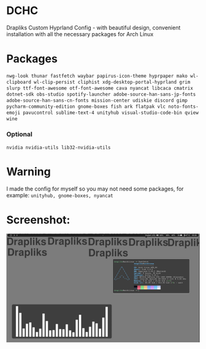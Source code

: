 # DCHC
Drapliks Custom Hyprland Config - with beautiful design, convenient installation with all the necessary packages for Arch Linux
# Packages
```
nwg-look thunar fastfetch waybar papirus-icon-theme hyprpaper mako wl-clipboard wl-clip-persist cliphist xdg-desktop-portal-hyprland grim slurp ttf-font-awesome otf-font-awesome cava nyancat libcaca cmatrix dotnet-sdk obs-studio spotify-launcher adobe-source-han-sans-jp-fonts adobe-source-han-sans-cn-fonts mission-center udiskie discord gimp pycharm-community-edition gnome-boxes fish ark flatpak vlc noto-fonts-emoji pavucontrol sublime-text-4 unityhub visual-studio-code-bin qview wine
```
### Optional
```
nvidia nvidia-utils lib32-nvidia-utils
```
# Warning
I made the config for myself so you may not need some packages, for example: ```unityhub, gnome-boxes, nyancat```
# Screenshot:
![](screenshot.jpg)

